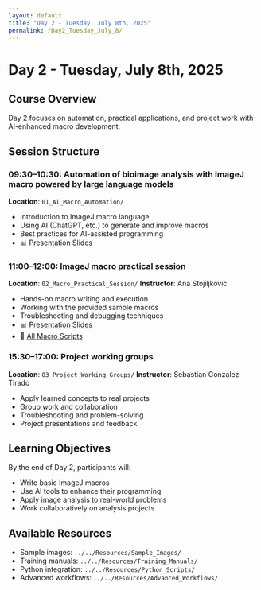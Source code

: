 ```yaml
---
layout: default
title: "Day 2 - Tuesday, July 8th, 2025"
permalink: /Day2_Tuesday_July_8/
---
```


# Day 2 - Tuesday, July 8th, 2025

## Course Overview
Day 2 focuses on automation, practical applications, and project work with AI-enhanced macro development.

## Session Structure

### 09:30–10:30: Automation of bioimage analysis with ImageJ macro powered by large language models
**Location**: `01_AI_Macro_Automation/`
- Introduction to ImageJ macro language
- Using AI (ChatGPT, etc.) to generate and improve macros
- Best practices for AI-assisted programming
- 📊 [Presentation Slides](01_AI_Macro_Automation/chatGPT_Materials/Enhancing_Image_Analysis_Communication_with_ChatGPT_with_Speaker_Notes.pptx)


### 11:00–12:00: ImageJ macro practical session
**Location**: `02_Macro_Practical_Session/`
**Instructor**: Ana Stojiljkovic
- Hands-on macro writing and execution
- Working with the provided sample macros
- Troubleshooting and debugging techniques
- 📊 [Presentation Slides](02_Macro_Practical_Session/2020418_ImageJMacro.pdf)
- 📄 [All Macro Scripts](02_Macro_Practical_Session/)

### 15:30–17:00: Project working groups
**Location**: `03_Project_Working_Groups/`
**Instructor**: Sebastian Gonzalez Tirado
- Apply learned concepts to real projects
- Group work and collaboration
- Troubleshooting and problem-solving
- Project presentations and feedback

## Learning Objectives
By the end of Day 2, participants will:
- Write basic ImageJ macros
- Use AI tools to enhance their programming
- Apply image analysis to real-world problems
- Work collaboratively on analysis projects

## Available Resources
- Sample images: `../../Resources/Sample_Images/`
- Training manuals: `../../Resources/Training_Manuals/`
- Python integration: `../../Resources/Python_Scripts/`
- Advanced workflows: `../../Resources/Advanced_Workflows/`
